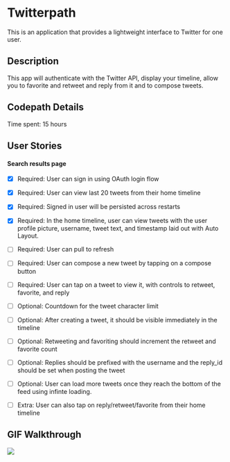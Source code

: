 # Twitterpath

This is an application that provides a lightweight interface to Twitter for one user.

## Description

This app will authenticate with the Twitter API, display your timeline, allow you to favorite and retweet and reply from it and to compose tweets.

## Codepath Details

Time spent: 15 hours

## User Stories

#### Search results page

* [x] Required: User can sign in using OAuth login flow
* [x] Required: User can view last 20 tweets from their home timeline
* [x] Required: Signed in user will be persisted across restarts
* [x] Required: In the home timeline, user can view tweets with the user profile picture, username, tweet text, and timestamp laid out with Auto Layout.
* [ ] Required: User can pull to refresh
* [ ] Required: User can compose a new tweet by tapping on a compose button
* [ ] Required: User can tap on a tweet to view it, with controls to retweet, favorite, and reply
* [ ] Optional: Countdown for the tweet character limit
* [ ] Optional: After creating a tweet, it should be visible immediately in the timeline
* [ ] Optional: Retweeting and favoriting should increment the retweet and favorite count
* [ ] Optional: Replies should be prefixed with the username and the reply_id should be set when posting the tweet
* [ ] Optional: User can load more tweets once they reach the bottom of the feed using infinte loading.
* [ ] Extra: User can also tap on reply/retweet/favorite from their home timeline


## GIF Walkthrough

  ![](.gif)
